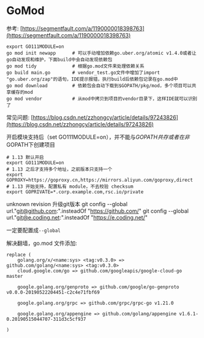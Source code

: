 # GoMod

参考: [https://segmentfault.com/a/1190000018398763](https://segmentfault.com/a/1190000018398763)

```
export GO111MODULE=on
go mod init newapp      # 可以手动增加依赖go.uber.org/atomic v1.4.0或者让go自动发现和维护，下面build中会自动发现依赖包
go mod tidy             # 根据go.mod文件来处理依赖关系
go build main.go        # vendor_test.go文件中增加了import "go.uber.org/zap"的语句，IDE提示报错，执行build后依赖包记录在go.mod中
go mod download         # 依赖包会自动下载到$GOPATH/pkg/mod，多个项目可以共享缓存的mod
go mod vendor           # 从mod中拷贝到项目的vendor目录下，这样IDE就可以识别了
```

常见问题: [https://blog.csdn.net/zzhongcy/article/details/97243826](https://blog.csdn.net/zzhongcy/article/details/97243826)


开启模块支持后（set GO111MODULE=on），并不能与$GOPATH共存
或者在非$GOPATH下创建项目

```
# 1.13 默认开启
export GO111MODULE=on
# 1.13 之后才支持多个地址，之前版本只支持一个
export GOPROXY=https://goproxy.cn,https://mirrors.aliyun.com/goproxy,direct
# 1.13 开始支持，配置私有 module，不去校验 checksum
export GOPRIVATE=*.corp.example.com,rsc.io/private
```

unknown revision
升级git版本
git config --global url."git@github.com:".insteadOf "https://github.com/"
git config --global url."git@e.coding.net:".insteadOf "https://e.coding.net/"

一定要配置成`--global`

解决翻墙，go.mod 文件添加:
```
replace (
    golang.org/x/<name:sys> <tag:v0.3.0> => github.com/golang/<name:sys> <tag:v0.3.0>
    cloud.google.com/go => github.com/googleapis/google-cloud-go master
    
    google.golang.org/genproto => github.com/google/go-genproto v0.0.0-20190522204451-c2c4e71fbf69
    
    google.golang.org/grpc => github.com/grpc/grpc-go v1.21.0
    
    google.golang.org/appengine => github.com/golang/appengine v1.6.1-0.20190515044707-311d3c5cf937
    
)
```

